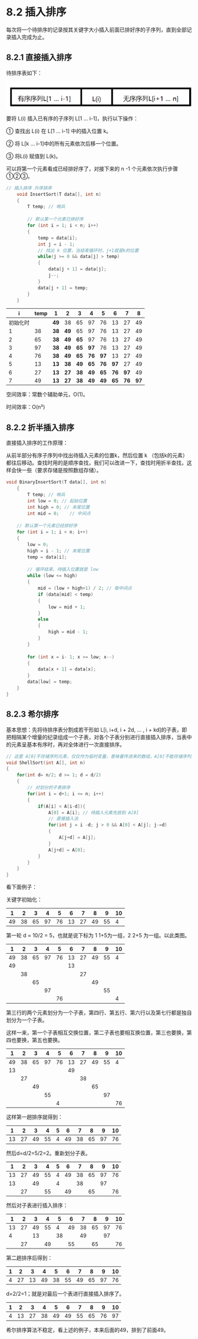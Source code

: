 # 8.2	插入排序

每次将一个待排序的记录按其关键字大小插入前面已排好序的子序列，直到全部记录插入完成为止。

## 8.2.1	直接插入排序

待排序表如下：

![直接排序1](pictures/8-2-1-1.png)

要将 L(i) 插入已有序的子序列 L[1 ... i-1]，执行以下操作：

① 查找出 L(i) 在 L[1 ... i-1] 中的插入位置 k。

② 将 L[k ... i-1]中的所有元素依次后移一个位置。

③ 将L(i) 赋值到 L(k)。

可以将第一个元素看成已经排好序了，对接下来的 n -1 个元素依次执行步骤 ①②③。

```c++
// 插入排序 升序排序
	void InsertSort(T data[], int n)
	{
		T temp; // 哨兵

		// 默认第一个元素已排好序
		for (int i = 1; i < n; i++)
		{
			temp = data[i];
			int j = i - 1;
			// 找出 k 位置，当结束循环时，j+1就是k的位置
			while(j >= 0 && data[j] > temp)
			{
				data[j + 1] = data[j];
				j--;
			}
			data[j + 1] = temp;
		}
	}
```

| i        | temp | 1      | 2      | 3      | 4      | 5      | 6      | 7      | 8      |
| -------- | ---- | ------ | ------ | ------ | ------ | ------ | ------ | ------ | ------ |
| 初始化时 |      | **49** | 38     | 65     | 97     | 76     | 13     | 27     | 49     |
| 1        | 38   | **38** | **49** | 65     | 97     | 76     | 13     | 27     | 49     |
| 2        | 65   | **38** | **49** | **65** | 97     | 76     | 13     | 27     | 49     |
| 3        | 97   | **38** | **49** | **65** | **97** | 76     | 13     | 27     | 49     |
| 4        | 76   | **38** | **49** | **65** | **76** | **97** | 13     | 27     | 49     |
| 5        | 13   | **13** | **38** | **49** | **65** | **76** | **97** | 27     | 49     |
| 6        | 27   | **13** | **27** | **38** | **49** | **65** | **76** | **97** | 49     |
| 7        | 49   | **13** | **27** | **38** | **49** | **49** | **65** | **76** | **97** |

空间效率：常数个辅助单元，O(1)。

时间效率：O(n²)

## 8.2.2	折半插入排序

直接插入排序的工作原理：

从前半部分有序子序列中找出待插入元素的位置k，然后位置 k （包括k的元素）都往后移动。查找时用的是顺序查找，我们可以改进一下，查找时用折半查找，这样会快一些（要求存储是按照数组存储）。


```c++
void BinaryInsertSort(T data[], int n)
	{
		T temp; // 哨兵
		int low = 0; // 起始位置
		int high = 0; // 末尾位置
		int mid = 0;	// 中间点

	// 默认第一个元素已经排好序
	for (int i = 1; i < n; i++)
	{
		low = 0;
		high = i - 1; // 末尾位置
		temp = data[i];
        
        // 循环结束，待插入位置就是 low
		while (low <= high)
		{
			mid = (low + high+1) / 2; // 取中间点
			if (data[mid] < temp)
			{
				low = mid + 1;
			}
			else
			{
				high = mid - 1;
			}
		}

		for (int x = i- 1; x >= low; x--)
		{
			data[x + 1] = data[x];
		}
		data[low] = temp;
	}
}
```

## 8.2.3	希尔排序

基本思想：先将待排序表分割成若干形如 L[i, i+d, i + 2d, ... , i + kd]的子表，即把相隔某个增量的纪录组成一个子表，对各个子表分别进行直接插入排序，当表中的元素呈基本有序时，再对全体进行一次直接排序。

```c++
// 这里 A[0]不存储序列元素，仅仅作为临时变量，意味着传进来的数组，A[0]不能存储序列元素
void ShellSort(int A[], int n)
{
    for(int d= n/2; d >= 1; d = d/2)
    {
        // 对划分的子表排序
        for(int i = d+1; i <= n; i++)
        {
            if(A[i] < A[i-d]){
                A[0] = A[i]; // 待插入元素先放到 A[0]
                // 直接插入法
                for(int j = i -d; j > 0 && A[0] < A[j]; j-=d)
                {
                    A[j+d] = A[j];
                }
                A[j+d] = A[0];
            }
        }
    }
}
```

看下面例子：

关键字初始化：

| 1    | 2    | 3    | 4    | 5    | 6    | 7    | 8    | 9    | 10   |
| ---- | ---- | ---- | ---- | ---- | ---- | ---- | ---- | ---- | ---- |
| 49   | 38   | 65   | 97   | 76   | 13   | 27   | 49   | 55   | 4    |

第一轮 d = 10/2 = 5，也就是说下标为 1 1+5为一组，2 2+5 为一组。以此类图。

| 1    | 2    | 3    | 4    | 5    | 6    | 7    | 8    | 9    | 10   |
| ---- | ---- | ---- | ---- | ---- | ---- | ---- | ---- | ---- | ---- |
| 49   | 38   | 65   | 97   | 76   | 13   | 27   | 49   | 55   | 4    |
| 49   |      |      |      |      | 13   |      |      |      |      |
|      | 38   |      |      |      |      | 27   |      |      |      |
|      |      | 65   |      |      |      |      | 49   |      |      |
|      |      |      | 97   |      |      |      |      | 55   |      |
|      |      |      |      | 76   |      |      |      |      | 4    |

第三行的两个元素划分为一个子表，第四行、第五行、第六行以及第七行都是独自划分为一个子表。

这样一来，第一个子表相互交换位置，第二子表也要相互换位置，第三也要换，第四也要换，第五也要换。

| 1    | 2    | 3    | 4    | 5    | 6    | 7    | 8    | 9    | 10   |
| ---- | ---- | ---- | ---- | ---- | ---- | ---- | ---- | ---- | ---- |
| 49   | 38   | 65   | 97   | 76   | 13   | 27   | 49   | 55   | 4    |
| 13   |      |      |      |      | 49   |      |      |      |      |
|      | 27   |      |      |      |      | 38   |      |      |      |
|      |      | 49   |      |      |      |      | 65   |      |      |
|      |      |      | 55   |      |      |      |      | 97   |      |
|      |      |      |      | 4    |      |      |      |      | 76   |

这样第一趟排序就得到：

| 1    | 2    | 3    | 4    | 5    | 6    | 7    | 8    | 9    | 10   |
| ---- | ---- | ---- | ---- | ---- | ---- | ---- | ---- | ---- | ---- |
| 13   | 27   | 49   | 55   | 4    | 49   | 38   | 65   | 97   | 76   |

然后d=d/2=5/2=2。重新划分子表。

| 1    | 2    | 3    | 4    | 5    | 6    | 7    | 8    | 9    | 10   |
| ---- | ---- | ---- | ---- | ---- | ---- | ---- | ---- | ---- | ---- |
| 13   | 27   | 49   | 55   | 4    | 49   | 38   | 65   | 97   | 76   |
| 13   |      | 49   |      | 4    |      | 38   |      | 97   |      |
|      | 27   |      | 55   |      | 49   |      | 65   |      | 76   |

然后对子表进行插入排序：

| 1    | 2    | 3    | 4    | 5    | 6    | 7    | 8    | 9    | 10   |
| ---- | ---- | ---- | ---- | ---- | ---- | ---- | ---- | ---- | ---- |
| 13   | 27   | 49   | 55   | 4    | 49   | 38   | 65   | 97   | 76   |
| 4    |      | 13   |      | 38   |      | 49   |      | 97   |      |
|      | 27   |      | 49   |      | 55   |      | 65   |      | 76   |

第二趟排序后得到：

| 1    | 2    | 3    | 4    | 5    | 6    | 7    | 8    | 9    | 10   |
| ---- | ---- | ---- | ---- | ---- | ---- | ---- | ---- | ---- | ---- |
| 4    | 27   | 13   | 49   | 38   | 55   | 49   | 65   | 97   | 76   |

d=2/2=1；就是对最后一个表进行直接插入排序了。

| 1    | 2    | 3    | 4    | 5    | 6    | 7    | 8    | 9    | 10   |
| ---- | ---- | ---- | ---- | ---- | ---- | ---- | ---- | ---- | ---- |
| 4    | 13   | 27   | 38   | 49   | 49   | 55   | 65   | 76   | 97   |

希尔排序算法不稳定，看上述的例子，本来后面的49，排到了前面49。